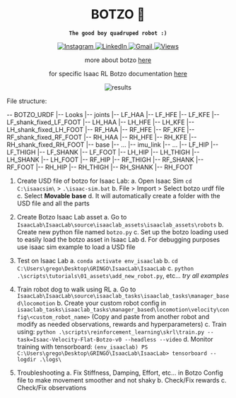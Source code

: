 <div align="center">
<h1>BOTZO 🐾</h1>

**`The good boy quadruped robot :)`**

<p align="center">
    <a href="https://www.instagram.com/botzo.ie/" target="_blank" rel="noopener noreferrer">
        <img alt="Instagram" src="https://img.shields.io/badge/Instagram-%232C3454.svg?style=for-the-badge&logo=Instagram&logoColor=white" />
    </a>
    <a href="" target="_blank" rel="noopener noreferrer">
        <img alt="LinkedIn" src="https://img.shields.io/badge/Youtube-%232C3454.svg?style=for-the-badge&logo=Youtube&logoColor=white" />
    </a>
    <a href="mailto:botzoteam@gmail.com">
        <img alt="Gmail" src="https://img.shields.io/badge/Gmail-2c3454?style=for-the-badge&logo=gmail&logoColor=white" />
    </a>
    <a href="">
        <img alt="Views" src="https://komarev.com/ghpvc/?username=botzo&color=blue&style=for-the-badge&abbreviated=true" />
    </a>

more about botzo [here](https://github.com/IERoboticsAILab/botzo)

for specific Isaac RL Botzo documentation [here](https://ieroboticsailab.github.io/botzo/learn/reinforcement-learning/)

![results]()

</p>
</div>

File structure:

-- BOTZO_URDF
    |-- Looks
    |-- joints
        |-- LF_HAA
        |-- LF_HFE
        |-- LF_KFE
        |-- LF_shank_fixed_LF_FOOT
        |-- LH_HAA
        |-- LH_HFE
        |-- LH_KFE
        |-- LH_shank_fixed_LH_FOOT
        |-- RF_HAA
        |-- RF_HFE
        |-- RF_KFE
        |-- RF_shank_fixed_RF_FOOT
        |-- RH_HAA
        |-- RH_HFE
        |-- RH_KFE
        |-- RH_shank_fixed_RH_FOOT
    |-- base
        |-- ...
        |-- imu_link
        |-- ...
    |-- LF_HIP
    |-- LF_THIGH
    |-- LF_SHANK
    |-- LF_FOOT
    |-- LH_HIP
    |-- LH_THIGH
    |-- LH_SHANK
    |-- LH_FOOT
    |-- RF_HIP
    |-- RF_THIGH
    |-- RF_SHANK
    |-- RF_FOOT
    |-- RH_HIP
    |-- RH_THIGH
    |-- RH_SHANK
    |-- RH_FOOT

1. Create USD file of botzo for Isaac Lab: 
    a. Open Isaac Sim  `cd C:\isaacsim\` > `.\isaac-sim.bat`
    b. File > Import > Select botzo urdf file
    c. Select **Movable base**
    d. It will automatically create a folder with the USD file and all the parts

2. Create Botzo Isaac Lab asset
    a. Go to `IsaacLab\IsaacLab\source\isaaclab_assets\isaaclab_assets\robots`
    b. Create new python file named `botzo.py`
    c. Set up the botzo loading used to easily load the botzo asset in Isaac Lab
    d. For debugging purposes use isaac sim example to load a USD file

3. Test on Isaac Lab
    a. `conda activate env_isaaclab`
    b. `cd C:\Users\grego\Desktop\GRINGO\IsaacLab\IsaacLab`
    c. `python .\scripts\tutorials\01_assets\add_new_robot.py`, etc... *try all examples*

4. Train robot dog to walk using RL
    a. Go to `IsaacLab\IsaacLab\source\isaaclab_tasks\isaaclab_tasks\manager_based\locomotion`
    b. Create your custom robot config in `isaaclab_tasks\isaaclab_tasks\manager_based\locomotion\velocity\config\<custom_robot_name>` (Copy and paste from another robot and modify as needed observations, rewards and hyperparameters)
    c. Train using: `python .\scripts\reinforcement_learning\skrl\train.py --task=Isaac-Velocity-Flat-Botzo-v0 --headless --video`
    d. Monitor training with tensorboard: `(env_isaaclab) PS C:\Users\grego\Desktop\GRINGO\IsaacLab\IsaacLab> tensorboard --logdir .\logs\`

5. Troubleshooting
    a. Fix Stiffness, Damping, Effort, etc... in Botzo Config file to make movement smoother and not shaky
    b. Check/Fix rewards
    c. Check/Fix observations